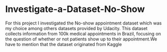 # Investigate-a-Dataset-No-Show
For this project I investigated the No-show appointment dataset which was my choice among others datasets provided by Udacity. This dataset collects information from 100k medical appointments in Brazil, focusing on the question of whether or not patients show up to their appointment.We have to mention that the dataset originated from Kaggle
